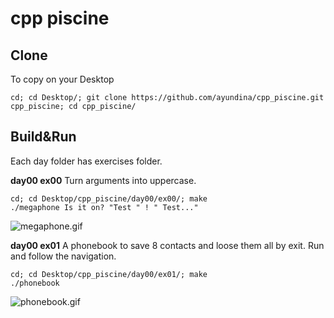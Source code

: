 # cpp piscine

## Clone
To copy on your Desktop
```
cd; cd Desktop/; git clone https://github.com/ayundina/cpp_piscine.git cpp_piscine; cd cpp_piscine/
```

## Build&Run
Each day folder has exercises folder.

**day00 ex00**
Turn arguments into uppercase.
```
cd; cd Desktop/cpp_piscine/day00/ex00/; make
./megaphone Is it on? "Test " ! " Test..."
```
![megaphone.gif](https://github.com/ayundina/cpp_piscine/blob/master/day00/gif/megaphone_1.gif)

**day00 ex01**
A phonebook to save 8 contacts and loose them all by exit. Run and follow the navigation.
```
cd; cd Desktop/cpp_piscine/day00/ex01/; make
./phonebook
```
![phonebook.gif](https://github.com/ayundina/cpp_piscine/blob/master/day00/gif/phonebook.gif)
